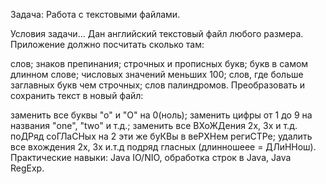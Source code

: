 Задача: Работа с текстовыми файлами.

Условия задачи...
Дан английский текстовый файл любого размера. Приложение должно посчитать сколько там:

слов;
знаков препинания;
строчных и прописных букв;
букв в самом длинном слове;
числовых значений меньших 100;
слов, где больше заглавных букв чем строчных;
слов палиндромов.
Преобразовать и сохранить текст в новый файл:

заменить все буквы "о" и "O" на 0(ноль);
заменить цифры от 1 до 9 на названия "one", "two" и т.д.;
заменить все ВХоЖДения 2х, 3х и т.д. поДРяд соГЛаСНых на 2 эти же буКВы в веРХНем региСТРе;
удалить все вхождения 2х, 3х и.т.д подряд гласных (длинношеее = ДЛиННош).
Практические навыки: Java IO/NIO, обработка строк в Java, Java RegExp.
